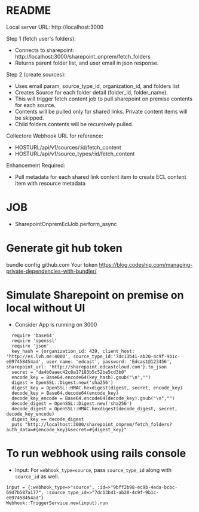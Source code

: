 # README

Local server URL: http://localhost:3000

Step 1 (fetch user's folders):
- Connects to sharepoint: http://localhost:3000/sharepoint_onprem/fetch_folders
- Returns parent folder list, and user email in json response.

Step 2 (create sources):
- Uses email param, source_type_id, organization_id, and folders list
- Creates Source for each folder detail (folder_id, folder_name).
- This will trigger fetch content job to pull sharepoint on premise contents for each source.
- Contents will be pulled only for shared links. Private content items will be skipped.
- Child folders contents will be recursively pulled.

Collectore Webhook URL for reference:
- HOSTURL/api/v1/sources/:id/fetch_content
- HOSTURL/api/v1/source_types/:id/fetch_content

Enhancement Required:
- Pull metadata for each shared link content item to create ECL content item
  with resource metadata

# JOB
- SharepointOnpremEclJob.perform_async

# Generate git hub token 
bundle config github.com Your token
https://blog.codeship.com/managing-private-dependencies-with-bundler/

# Simulate Sharepoint on premise on local without UI
  - Consider App is running on 3000
```
  require 'base64' 
  require 'openssl' 
  require 'json' 
  key_hash = {organization_id: 439, client_host: 'http://es.lvh.me:4000', source_type_id:'7dc13b41-ab20-4c9f-9b1c-e097458454ad', user_name: 'edcast', password: 'Edcast@123456', sharepoint_url: 'http://sharepoint.edcastcloud.com'}.to_json 
  secret = "da4b0aaec42c8a17183b5c52be5cd3b0" 
  encode_key = Base64.encode64(key_hash).gsub("\n","") 
  digest = OpenSSL::Digest.new('sha256') 
  digest_key = OpenSSL::HMAC.hexdigest(digest, secret, encode_key)
  decode_key = Base64.decode64(encode_key) 
  decode_key_encode = Base64.encode64(decode_key).gsub("\n","") 
  decode_digest = OpenSSL::Digest.new('sha256') 
  decode_digest = OpenSSL::HMAC.hexdigest(decode_digest, secret, decode_key_encode) 
  digest_key == decode_digest
  puts "http://localhost:3000/sharepoint_onprem/fetch_folders?auth_data=#{encode_key}&secret=#{digest_key}"
```
 # To run webhook using rails console
  - Input: For `webhook_type=source`, pass `source_type_id` along with `source_id` as well.
```
input = {:webhook_type=>"source", :id=>"9bff2b98-ec9b-4eda-bcbc-69d7b587a177", :source_type_id=>"7dc13b41-ab20-4c9f-9b1c-e097458454ad"}
Webhook::TriggerService.new(input).run
```
